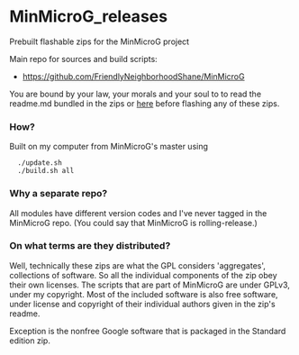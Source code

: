 # MinMicroG_releases
Prebuilt flashable zips for the MinMicroG project

Main repo for sources and build scripts:
 - https://github.com/FriendlyNeighborhoodShane/MinMicroG

You are bound by your law, your morals and your soul to to read the readme.md bundled in the zips or [here](https://github.com/FriendlyNeighborhoodShane/MinMicroG/blob/master/README.md) before flashing any of these zips.

### How?
Built on my computer from MinMicroG's master using
```
  ./update.sh
  ./build.sh all
```

### Why a separate repo?
All modules have different version codes and I've never tagged in the MinMicroG repo. (You could say that MinMicroG is rolling-release.)

### On what terms are they distributed?
Well, technically these zips are what the GPL considers 'aggregates', collections of software. So all the individual components of the zip obey their own licenses. The scripts that are part of MinMicroG are under GPLv3, under my copyright. Most of the included software is also free software, under license and copyright of their individual authors given in the zip's readme.

Exception is the nonfree Google software that is packaged in the Standard edition zip.
